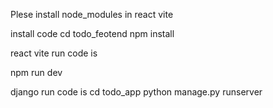 Plese install node_modules in react vite 

install code
cd todo_feotend
npm install

react vite run code is 

npm run dev 

django run code is 
cd todo_app 
python manage.py runserver

